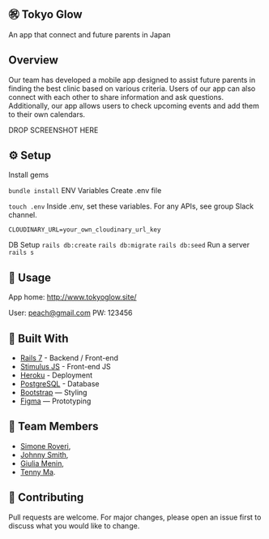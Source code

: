 
㊗️ Tokyo Glow
---

An app that connect and future parents in Japan

## Overview

Our team has developed a mobile app designed to assist future parents in finding the best clinic based on various criteria. Users of our app can also connect with each other to share information and ask questions. Additionally, our app allows users to check upcoming events and add them to their own calendars.

DROP SCREENSHOT HERE


⚙️ Setup
---
Install gems

`bundle install`
ENV Variables
Create .env file

`touch .env`
Inside .env, set these variables. For any APIs, see group Slack channel.

`CLOUDINARY_URL=your_own_cloudinary_url_key`

DB Setup
`rails db:create`
`rails db:migrate`
`rails db:seed`
Run a server
`rails s`

📕 Usage
---

App home: http://www.tokyoglow.site/

User: peach@gmail.com
PW: 123456

🔨 Built With
---
+ [Rails 7](https://guides.rubyonrails.org/) - Backend / Front-end
+ [Stimulus JS](https://stimulus.hotwired.dev/) - Front-end JS
+ [Heroku](https://www.heroku.com/) - Deployment
+ [PostgreSQL](https://www.postgresql.org/) - Database
+ [Bootstrap](https://getbootstrap.com/) — Styling
+ [Figma](https://www.figma.com/ja/) — Prototyping


🗿 Team Members
---
* [Simone Roveri](https://www.linkedin.com/in/simone-roveri/),
* [Johnny Smith](https://www.linkedin.com/in/jonathan-smith-046007138/),
* [Giulia Menin](https://www.linkedin.com/in/giuliamenin/),
* [Tenny Ma](https://www.linkedin.com/in/tennyma/).


💅 Contributing
---
Pull requests are welcome. For major changes, please open an issue first to discuss what you would like to change.

